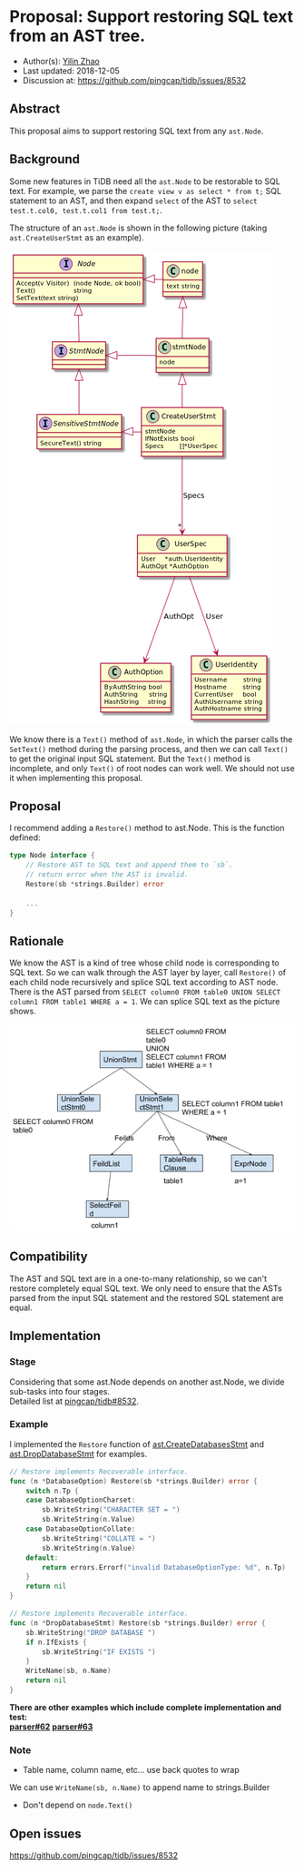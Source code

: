 # Proposal: Support restoring SQL text from an AST tree.

- Author(s):     [Yilin Zhao](https://github.com/leoppro)
- Last updated:  2018-12-05
- Discussion at: https://github.com/pingcap/tidb/issues/8532

## Abstract

This proposal aims to support restoring SQL text from any `ast.Node`.

## Background

Some new features in TiDB need all the `ast.Node` to be restorable to SQL text. 
For example, we parse the `create view v as select * from t;` SQL statement to an AST, 
and then expand `select` of the AST to `select test.t.col0, test.t.col1 from test.t;`.

The structure of an `ast.Node` is shown in the following picture (taking `ast.CreateUserStmt` as an example).

![create-user-stmt](./imgs/create-user-stmt.png)

We know there is a `Text()` method of `ast.Node`, 
in which the parser calls the `SetText()` method during the parsing process, 
and then we can call `Text()` to get the original input SQL statement. 
But the `Text()` method is incomplete, and only `Text()` of root nodes can work well. 
We should not use it when implementing this proposal.

## Proposal

I recommend adding a `Restore()` method to ast.Node. This is the function defined:

```go
type Node interface {
	// Restore AST to SQL text and append them to `sb`.
	// return error when the AST is invalid.
	Restore(sb *strings.Builder) error
	
	...
}
```

## Rationale

We know the AST is a kind of tree whose child node is corresponding to SQL text. 
So we can walk through the AST layer by layer, call `Restore()` of each child node recursively and 
splice SQL text according to AST node. 
There is the AST parsed from `SELECT column0 FROM table0 UNION SELECT column1 FROM table1 WHERE a = 1`. 
We can splice SQL text as the picture shows.

![ast tree](./imgs/ast-tree.png)

## Compatibility

The AST and SQL text are in a one-to-many relationship, so we can't restore completely equal SQL text. 
We only need to ensure that the ASTs parsed from the input SQL statement and the restored SQL statement are equal.

## Implementation

### Stage

Considering that some ast.Node depends on another ast.Node, we divide sub-tasks into four stages.  
Detailed list at [pingcap/tidb#8532](https://github.com/pingcap/tidb/issues/8532).

### Example

I implemented the `Restore` function of [ast.CreateDatabasesStmt](https://github.com/pingcap/parser/blob/ce4d755a8937ee6bc0e851fafdcd042ab5b1a1c1/ast/ddl.go#L69) 
and [ast.DropDatabaseStmt](https://github.com/pingcap/parser/blob/ce4d755a8937ee6bc0e851fafdcd042ab5b1a1c1/ast/ddl.go#L130) for examples.

```go
// Restore implements Recoverable interface.
func (n *DatabaseOption) Restore(sb *strings.Builder) error {
	switch n.Tp {
	case DatabaseOptionCharset:
		sb.WriteString("CHARACTER SET = ")
		sb.WriteString(n.Value)
	case DatabaseOptionCollate:
		sb.WriteString("COLLATE = ")
		sb.WriteString(n.Value)
	default:
		return errors.Errorf("invalid DatabaseOptionType: %d", n.Tp)
	}
	return nil
}
```

```go
// Restore implements Recoverable interface.
func (n *DropDatabaseStmt) Restore(sb *strings.Builder) error {
	sb.WriteString("DROP DATABASE ")
	if n.IfExists {
		sb.WriteString("IF EXISTS ")
	}
	WriteName(sb, n.Name)
	return nil
}
```

**There are other examples which include complete implementation and test:  
[parser#62](https://github.com/pingcap/parser/pull/62) [parser#63](https://github.com/pingcap/parser/pull/63)**

### Note

* Table name, column name, etc... use back quotes to wrap

We can use `WriteName(sb, n.Name)` to append name to strings.Builder

* Don't depend on `node.Text()`

## Open issues

https://github.com/pingcap/tidb/issues/8532
